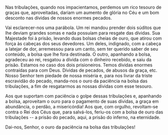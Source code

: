 
Nas tribulações, quando nos impacientamos, perdemos um rico tesouro de graças que, aproveitadas, dariam um aumento de glória no Céu e um bom desconto nas dívidas de nossos enormes pecados.

Vai esclarecer-nos uma parábola. Um rei mandou prender dois súditos que lhe deviam grandes somas e nada possuíam para resgate das dívidas. Sua Majestade foi à prisão, levando duas bolsas cheias de ouro, que atirou com força às cabeças dos seus devedores. Um deles, indignado, com a cabeça a latejar de dor, arremessou para um canto, sem ter querido saber de seu conteúdo, a bolsa que lhe fora destinada. O outro, apanhando a bolsa, agradeceu ao rei, resgatou a dívida com o dinheiro recebido, e saiu da prisão. Estamos no caso dos dois prisioneiros. Temos dívidas enormes contraídas para com Deus. Dívidas de pecados, de abusos da graça, etc. Nosso Senhor tem piedade de nossa miséria e, para nos livrar da triste escravidão do pecado, manda-nos o ouro da paciência na bolsa das tribulações, a fim de resgatarmos as nossas dívidas com esse tesouro.

Aos que suportam com paciência o golpe dessas tribulações e, apanhando a bolsa, aproveitam o ouro para o pagamento de suas dívidas, a graça em abundância, o perdão, a misericórdia! Aos que, com orgulho, revoltam-se contra o Rei dos Céus que, para salvá-los, feriu-os com a bolsa de ouro das tribulações -- a prisão do pecado, aqui, a prisão do inferno, na eternidade.

Dai-nos, Senhor, o ouro da paciência na bolsa das tribulações!

